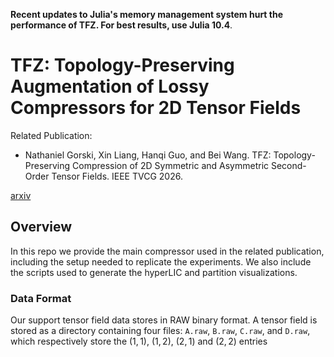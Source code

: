 **Recent updates to Julia's memory management system hurt the performance of TFZ. For best results, use Julia 10.4**.

# TFZ: Topology-Preserving Augmentation of Lossy Compressors for 2D Tensor Fields

Related Publication:

- Nathaniel Gorski, Xin Liang, Hanqi Guo, and Bei Wang. TFZ: Topology-Preserving Compression of 2D Symmetric and
Asymmetric Second-Order Tensor Fields. IEEE TVCG 2026.

[arxiv](https://www.arxiv.org/abs/2508.09235)

## Overview

In this repo we provide the main compressor used in the related publication, including the setup needed to replicate the experiments. We also include the scripts used to generate the hyperLIC and partition visualizations.

### Data Format

Our support tensor field data stores in RAW binary format. A tensor field is stored as a directory containing four files: ```A.raw```, ```B.raw```, ```C.raw```, and ```D.raw```, which respectively store the $(1,1)$, $(1,2)$, $(2,1)$ and $(2,2)$ entries 